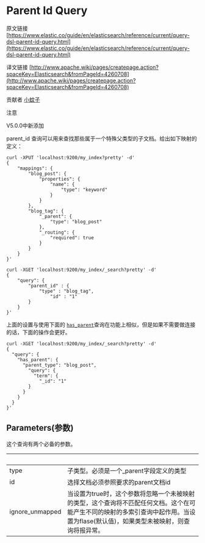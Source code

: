 # Parent Id Query

原文链接 [https://www.elastic.co/guide/en/elasticsearch/reference/current/query-dsl-parent-id-query.html](https://www.elastic.co/guide/en/elasticsearch/reference/current/query-dsl-parent-id-query.html)

译文链接 [http://www.apache.wiki/pages/createpage.action?spaceKey=Elasticsearch&fromPageId=4260708](http://www.apache.wiki/pages/createpage.action?spaceKey=Elasticsearch&fromPageId=4260708)

贡献者 [小蚊子](/display/~lishuwen)

注意

V5.0.0中新添加 

parent_id 查询可以用来查找那些属于一个特殊父类型的子文档。给出如下映射的定义：

```
curl -XPUT 'localhost:9200/my_index?pretty' -d'
{
    "mappings": {
        "blog_post": {
            "properties": {
                "name": {
                    "type": "keyword"
                }
            }
        },
        "blog_tag": {
            "_parent": {
                "type": "blog_post"
            },
            "_routing": {
                "required": true
            }
        }
    }
}'

```

```
curl -XGET 'localhost:9200/my_index/_search?pretty' -d'
{
    "query": {
        "parent_id" : {
            "type" : "blog_tag",
                "id" : "1"
        }
    }
}'

```

上面的设置与使用下面的 [`has_parent`](https://www.elastic.co/guide/en/elasticsearch/reference/current/query-dsl-has-parent-query.html "Has Parent Query")查询在功能上相似，但是如果不需要做连接的话，下面的操作会更好。

```
curl -XGET 'localhost:9200/my_index/_search?pretty' -d'
{
  "query": {
    "has_parent": {
      "parent_type": "blog_post",
        "query": {
          "term": {
            "_id": "1"
        }
      }
    }
  }
}'

```

## Parameters(参数)

这个查询有两个必备的参数。

|   |   |
| --- | --- |
| type | 子类型。必须是一个_parent字段定义的类型 |
| id | 选择文档必须参照要求的parent文档id |
| ignore_unmapped | 当设置为true时，这个参数将忽略一个未被映射的类型，这个查询将不匹配任何文档。这个在可能产生不同的映射的多索引查询中起作用。当设置为flase(默认值)，如果类型未被映射，则查询将报异常。 |